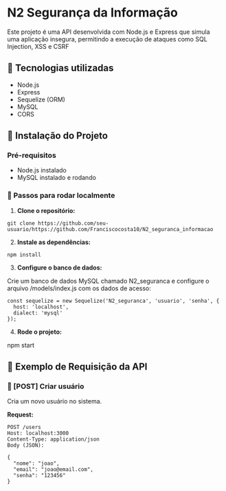 # N2 Segurança da Informação

Este projeto é uma API desenvolvida com Node.js e Express que simula uma aplicação insegura, permitindo a execução de ataques como SQL Injection, XSS e CSRF


## 🧩 Tecnologias utilizadas

- Node.js
- Express
- Sequelize (ORM)
- MySQL
- CORS

## 📁 Instalação do Projeto

### Pré-requisitos

- Node.js instalado
- MySQL instalado e rodando

### 🔧 Passos para rodar localmente

1. **Clone o repositório:**

`git clone https://github.com/seu-usuario/https://github.com/Franciscocosta10/N2_seguranca_informacao`

2. **Instale as dependências:**

`npm install`

3. **Configure o banco de dados:**

Crie um banco de dados MySQL chamado N2_seguranca e configure o arquivo /models/index.js com os dados de acesso:

```
const sequelize = new Sequelize('N2_seguranca', 'usuario', 'senha', {
  host: 'localhost',
  dialect: 'mysql'
});
```

4. **Rode o projeto:**

npm start

## 📌 Exemplo de Requisição da API

### 🔹 [POST] Criar usuário

Cria um novo usuário no sistema.

**Request:**

```
POST /users
Host: localhost:3000
Content-Type: application/json
Body (JSON):

{
  "nome": "joao",
  "email": "joao@email.com",
  "senha": "123456"
}
```
